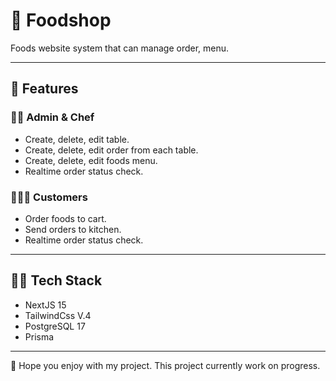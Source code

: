 # 🍜 Foodshop
Foods website system that can manage order, menu.

---

## 🍷 Features

### 🧑‍🍳 Admin & Chef
- Create, delete, edit table.
- Create, delete, edit order from each table.
- Create, delete, edit foods menu.
- Realtime order status check.

### 🧑‍🤝‍🧑 Customers
- Order foods to cart.
- Send orders to kitchen.
- Realtime order status check.

---

## 🧑‍💻 Tech Stack
- NextJS 15
- TailwindCss V.4
- PostgreSQL 17
- Prisma

---

👋 Hope you enjoy with my project. This project currently work on progress.